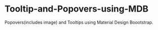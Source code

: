# Tooltip-and-Popovers-using-MDB
Popovers(includes image) and Tooltips using Material Design Boootstrap.
